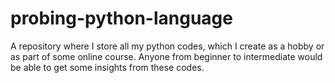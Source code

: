 # probing-python-language
A repository where I store all my python codes, which I create as a hobby or as part of some online course. Anyone from beginner to intermediate would be able to get some insights from these codes.
